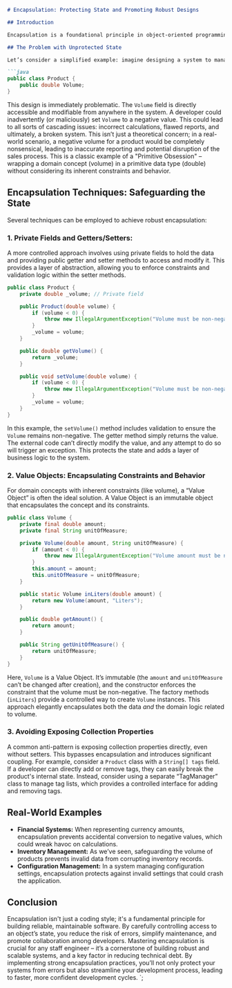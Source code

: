 ```markdown
# Encapsulation: Protecting State and Promoting Robust Designs

## Introduction

Encapsulation is a foundational principle in object-oriented programming, and it's far more than just a stylistic choice. It’s a crucial technique for building robust, maintainable, and scalable software systems. At its core, encapsulation involves bundling data (attributes) and the methods (behavior) that operate on that data within a single unit – the object. Critically, it controls *access* to that data, shielding it from direct manipulation by external code. Think of it like a capsule containing a valuable ingredient; you don't want just anyone rummaging through the capsule to alter the ingredient's properties.  Failing to properly implement encapsulation introduces significant risks: it exacerbates code smells like "Primitive Obsession," increases coupling between components, and ultimately, makes your system brittle and harder to evolve.  A staff engineer's perspective is that ignoring encapsulation is a *massive* waste of time and resources – time spent debugging unexpected state changes, and resources spent refactoring complex, tightly coupled systems.

## The Problem with Unprotected State

Let’s consider a simplified example: imagine designing a system to manage inventory for an e-commerce platform. One crucial aspect is representing the volume of a product (e.g., a bottle of juice). Without encapsulation, a simple class like this could be created:

```java
public class Product {
    public double Volume;
}
```

This design is immediately problematic. The `Volume` field is directly accessible and modifiable from anywhere in the system. A developer could inadvertently (or maliciously) set `Volume` to a negative value. This could lead to all sorts of cascading issues: incorrect calculations, flawed reports, and ultimately, a broken system.  This isn’t just a theoretical concern; in a real-world scenario, a negative volume for a product would be completely nonsensical, leading to inaccurate reporting and potential disruption of the sales process. This is a classic example of a "Primitive Obsession" – wrapping a domain concept (volume) in a primitive data type (double) without considering its inherent constraints and behavior.

## Encapsulation Techniques: Safeguarding the State

Several techniques can be employed to achieve robust encapsulation:

### 1. Private Fields and Getters/Setters:

A more controlled approach involves using private fields to hold the data and providing public getter and setter methods to access and modify it. This provides a layer of abstraction, allowing you to enforce constraints and validation logic within the setter methods.

```java
public class Product {
    private double _volume; // Private field

    public Product(double volume) {
        if (volume < 0) {
            throw new IllegalArgumentException("Volume must be non-negative.");
        }
        _volume = volume;
    }

    public double getVolume() {
        return _volume;
    }

    public void setVolume(double volume) {
        if (volume < 0) {
            throw new IllegalArgumentException("Volume must be non-negative.");
        }
        _volume = volume;
    }
}
```

In this example, the `setVolume()` method includes validation to ensure the `Volume` remains non-negative.  The getter method simply returns the value. The external code can’t directly modify the value, and any attempt to do so will trigger an exception. This protects the state and adds a layer of business logic to the system.

### 2. Value Objects: Encapsulating Constraints and Behavior

For domain concepts with inherent constraints (like volume), a “Value Object” is often the ideal solution. A Value Object is an immutable object that encapsulates the concept and its constraints.

```java
public class Volume {
    private final double amount;
    private final String unitOfMeasure;

    private Volume(double amount, String unitOfMeasure) {
        if (amount < 0) {
            throw new IllegalArgumentException("Volume amount must be non-negative.");
        }
        this.amount = amount;
        this.unitOfMeasure = unitOfMeasure;
    }

    public static Volume inLiters(double amount) {
        return new Volume(amount, "Liters");
    }

    public double getAmount() {
        return amount;
    }

    public String getUnitOfMeasure() {
        return unitOfMeasure;
    }
}
```

Here, `Volume` is a Value Object. It’s immutable (the `amount` and `unitOfMeasure` can’t be changed after creation), and the constructor enforces the constraint that the volume must be non-negative.  The factory methods (`inLiters`) provide a controlled way to create `Volume` instances. This approach elegantly encapsulates both the data *and* the domain logic related to volume.

### 3. Avoiding Exposing Collection Properties

A common anti-pattern is exposing collection properties directly, even without setters. This bypasses encapsulation and introduces significant coupling. For example, consider a `Product` class with a `String[] tags` field. If a developer can directly add or remove tags, they can easily break the product's internal state.  Instead, consider using a separate “TagManager” class to manage tag lists, which provides a controlled interface for adding and removing tags.

## Real-World Examples

*   **Financial Systems:** When representing currency amounts, encapsulation prevents accidental conversion to negative values, which could wreak havoc on calculations.
*   **Inventory Management:**  As we’ve seen, safeguarding the volume of products prevents invalid data from corrupting inventory records.
*   **Configuration Management:**  In a system managing configuration settings, encapsulation protects against invalid settings that could crash the application.

## Conclusion

Encapsulation isn't just a coding style; it's a fundamental principle for building reliable, maintainable software. By carefully controlling access to an object’s state, you reduce the risk of errors, simplify maintenance, and promote collaboration among developers. Mastering encapsulation is crucial for any staff engineer – it’s a cornerstone of building robust and scalable systems, and a key factor in reducing technical debt.  By implementing strong encapsulation practices, you’ll not only protect your systems from errors but also streamline your development process, leading to faster, more confident development cycles.
`;
```